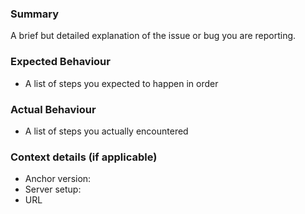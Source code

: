 ### Summary

A brief but detailed explanation of the issue or bug you are reporting.

### Expected Behaviour

- A list of steps you expected to happen in order

### Actual Behaviour

- A list of steps you actually encountered

### Context details (if applicable)

- Anchor version:
- Server setup:
- URL
